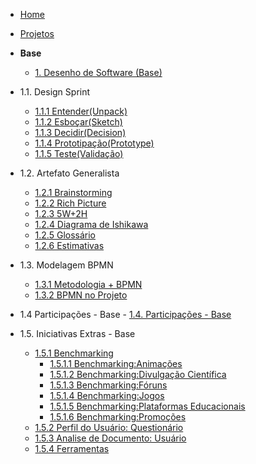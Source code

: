 <!-- docs/_sidebar.md -->

- [Home](/docs)
- [Projetos](/docs/Projeto/Projeto.md)

- **Base**
  - [1. Desenho de Software (Base)](/docs/Base/1.Base.md)
    
 * 1.1. Design Sprint
    - [1.1.1 Entender(Unpack)](Base/DesignSprint/Entender.md)
    - [1.1.2 Esboçar(Sketch)](Base/DesignSprint/Esboçar.md)
    - [1.1.3 Decidir(Decision)](Base/DesignSprint/Decidir.md)
    - [1.1.4 Prototipação(Prototype)](Base/DesignSprint/Prototipo.md)
    - [1.1.5 Teste(Validação)](Base/DesignSprint/TesteValidacao.md)

  * 1.2. Artefato Generalista
    - [1.2.1 Brainstorming](Base/ElicitacaoRequisitos/BrainStorm.md)
    - [1.2.2 Rich Picture](Base/ElicitacaoRequisitos/RichPicture.md) 
    - [1.2.3 5W+2H](Base/ElicitacaoRequisitos/5W2H.md)
    - [1.2.4 Diagrama de Ishikawa](Base/ElicitacaoRequisitos/DiagramaIshikawa.md)
    - [1.2.5 Glossário](Base/ElicitacaoRequisitos/glossario.md)
    - [1.2.6 Estimativas](Base/ElicitacaoRequisitos/Estimativas.md)

  * 1.3. Modelagem BPMN
    - [1.3.1 Metodologia + BPMN](Base/ElicitacaoRequisitos/AbordagemMetodologica.md)
    - [1.3.2 BPMN no Projeto](Base/ElicitacaoRequisitos/BPMN.md) 

   * 1.4 Participações - Base 
    - [1.4. Participações - Base](Base/ElicitacaoRequisitos/ParticipacoesBase01.md)


  * 1.5. Iniciativas Extras - Base

    * [1.5.1 Benchmarking](/Base/ElicitacaoRequisitos/Benchmarking/Benchmarking.md)
      - [1.5.1.1 Benchmarking:Animações](/Base/ElicitacaoRequisitos/Benchmarking/Animacoes.md)
      - [1.5.1.2 Benchmarking:Divulgação Científica](/Base/ElicitacaoRequisitos/Benchmarking/DivulgacaoCientifica.md)
      - [1.5.1.3 Benchmarking:Fóruns](/Base/ElicitacaoRequisitos/Benchmarking/Foruns.md)
      - [1.5.1.4 Benchmarking:Jogos](/Base/ElicitacaoRequisitos/Benchmarking/Jogos.md)
      - [1.5.1.5 Benchmarking:Plataformas Educacionais](/Base/ElicitacaoRequisitos/Benchmarking/PlataformasEducacionais.md)
      - [1.5.1.6 Benchmarking:Promoções](/Base/ElicitacaoRequisitos/Benchmarking/Promocoes.md)
    - [1.5.2 Perfil do Usuário: Questionário](/Base/ElicitacaoRequisitos/Questionário.md)
    - [1.5.3 Analise de Documento: Usuário](/Base/ElicitacaoRequisitos/AnalisePerfil.md)
    - [1.5.4 Ferramentas](Base/ElicitacaoRequisitos/Ferramentas.md)
   
  
